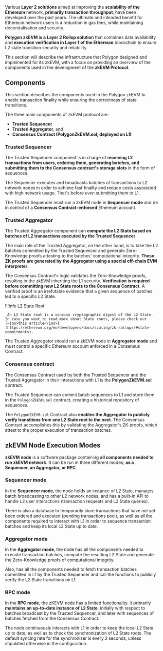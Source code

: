 Various **Layer 2 solutions** aimed at improving the **scalability of the Ethereum** network, **primarily transaction throughput**, have been developed over the past years. The ultimate and intended benefit for Ethereum network users is a reduction in gas fees, while maintaining decentralisation and security.

**Polygon zkEVM is a Layer 2 Rollup solution** that combines data availability and **execution verification in Layer 1 of the Ethereum** blockchain to ensure L2 state transition security and reliability.

This section will describe the infrastructure that Polygon designed and implemented for its zkEVM, with a focus on providing an overview of the components used in the development of the **zkEVM Protocol**.

## Components

This section describes the components used in the Polygon zkEVM to enable transaction finality while ensuring the correctness of state transitions.

The three main components of zkEVM protocol are:
- **Trusted Sequencer**
- **Trusted Aggregator**, and
- **Consensus Contract (PolygonZkEVM.sol, deployed on L1)**

### Trusted Sequencer

The Trusted Sequencer component is in charge of **receiving L2 transactions from users, ordering them, generating batches, and submitting them to the Consensus contract's storage slots** in the form of sequences.

The Sequencer executes and broadcasts batches of transactions to L2 network nodes in order to achieve fast finality and reduce costs associated with high network usage. That's before even submitting them to L1.

The Trusted Sequencer must run a zkEVM node in **Sequencer mode** and be in control of a **Consensus Contract-enforced** Ethereum account.

### Trusted Aggregator

The Trusted Aggregator component can **compute the L2 State based on batches of L2 transactions executed by the Trusted Sequencer**.

The main role of the Trusted Aggregator, on the other hand, is to take the L2 batches committed by the Trusted Sequencer and generate Zero-Knowledge proofs attesting to the batches' computational integrity. **These ZK proofs are generated by the Aggregator using a special off-chain EVM interpreter**.

The Consensus Contract's logic validates the Zero-Knowledge proofs, resulting in the zkEVM inheriting the L1 security. **Verification is required before committing new L2 State roots to the Consensus Contract**. A verified proof is an irrefutable evidence that a given sequence of batches led to a specific L2 State.

!!!info
     L2 State Root

     An L2 State root is a concise cryptographic digest of the L2 State. In case you want to read more about State roots, please check out [<ins>this article</ins>](https://ethereum.org/en/developers/docs/scaling/zk-rollups/#state-commitments).



The Trusted Aggregator should run a zkEVM node in **Aggregator mode** and must control a specific Ethereum account enforced in a Consensus Contract.

### Consensus contract

The Consensus Contract used by both the Trusted Sequencer and the Trusted Aggregator in their interactions with L1 is the **PolygonZkEVM.sol** contract.

The Trusted Sequencer can commit batch sequences to L1 and store them in the `PolygonZkEVM.sol` contract, creating a historical repository of sequences.

The `PolygonZkEVM.sol` Contract also **enables the Aggregator to publicly verify transitions from one L2 State root to the next**. The Consensus Contract accomplishes this by validating the Aggregator's ZK-proofs, which attest to the proper execution of transaction batches.

## zkEVM Node Execution Modes

**zkEVM node** is a software package containing **all components needed to run zkEVM network**. It can be run in three different modes; **as a Sequencer, an Aggregator, or RPC**.

### Sequencer mode

In the **Sequencer mode**, the node holds an instance of L2 State, manages batch broadcasting to other L2 network nodes, and has a built-in API to handle L2 user interactions (transaction requests and L2 State queries).

There is also a database to temporarily store transactions that have not yet been ordered and executed (pending transactions pool), as well as all the components required to interact with L1 in order to sequence transaction batches and keep its local L2 State up to date.

### Aggregator mode

In the **Aggregator mode**, the node has all the components needed to execute transaction batches, compute the resulting L2 State and generate the Zero-Knowledge proofs of computational integrity.

Also, has all the components needed to fetch transaction batches committed in L1 by the Trusted Sequencer and call the functions to publicly verify the L2 State transitions on L1.

### RPC mode

In the **RPC mode**, the zKEVM node has a limited functionality. It primarily **maintains an up-to-date instance of L2 State**, initially with respect to batches broadcast by the Trusted Sequencer, and later with sequences of batches fetched from the Consensus Contract.

The node continuously interacts with L1 in order to keep the local L2 State up to date, as well as to check the synchronization of L2 State roots. The default syncing rate for the synchroniser is every 2 seconds, unless stipulated otherwise in the configuration.
